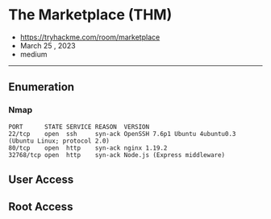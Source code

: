 # The Marketplace (THM)

- https://tryhackme.com/room/marketplace
- March 25 , 2023
- medium

---

## Enumeration

### Nmap

```
PORT      STATE SERVICE REASON  VERSION
22/tcp    open  ssh     syn-ack OpenSSH 7.6p1 Ubuntu 4ubuntu0.3 (Ubuntu Linux; protocol 2.0)
80/tcp    open  http    syn-ack nginx 1.19.2
32768/tcp open  http    syn-ack Node.js (Express middleware)

```

## User Access

## Root Access
